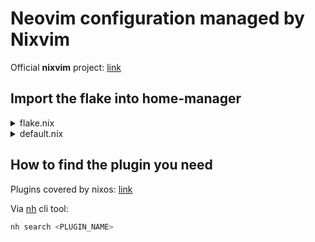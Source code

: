 # Neovim configuration managed by Nixvim

Official **nixvim** project: [link](https://github.com/nix-community/nixvim)

## Import the flake into home-manager

<details>
<summary>flake.nix</summary>

```nix
{
  inputs = {
    unstable.url = "github:nixos/nixpkgs/nixos-unstable";

    home-manager = {
      url = "github:nix-community/home-manager";
      inputs.nixpkgs.follows = "unstable"; };

    my-neovim.url = "github:lunics/nix_neovim";
    # my-neovim.url = "git+file:/home/username/path/to/nix_neovim";         # or from a local path
  };

  outputs = { self, ... } @ inputs:
  let
    system = "x86_64-linux";
  in {
    homeConfigurations.lunics = inputs.home-manager.lib.homeManagerConfiguration {
      pkgs = import inputs.unstable {
        inherit system;
        config.allowUnfree = true;
      };

      extraSpecialArgs = { inherit inputs; };

      modules = [
        ./default.nix
      ];
    };
  };
}
```
</details>

<details>
<summary>default.nix</summary>

```nix
home.packages = with pkgs; [
  inputs.my-neovim.packages."${system}".default
];
```
</details>

## How to find the plugin you need

Plugins covered by nixos: [link](https://github.com/NixOS/nixpkgs/blob/master/pkgs/applications/editors/vim/plugins/vim-plugin-names)

Via [nh](https://github.com/nix-community/nh) cli tool:
```sh
nh search <PLUGIN_NAME>
```
